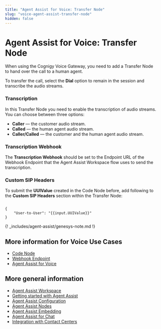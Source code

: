 ```yaml
---
title: "Agent Assist for Voice: Transfer Node"
slug: "voice-agent-assist-transfer-node"
hidden: false
---
```


# Agent Assist for Voice: Transfer Node

When using the Cognigy Voice Gateway, you need to add a Transfer Node to hand over the call to a human agent. 

To transfer the call, select the **Dial** option to remain in the session and transcribe the audio streams.

### Transcription

In this Transfer Node you need to enable the transcription of audio streams. You can choose between three options:

- **Caller** — the customer audio stream.
- **Called** — the human agent audio stream.
- **Caller/Called** — the customer and the human agent audio stream.

### Transcription Webhook

The **Transcription Webhook** should be set to the Endpoint URL of the Webhook Endpoint that the Agent Assist Workspace flow uses to send the transcription.

### Custom SIP Headers

To submit the **UUIValue** created in the Code Node before, add following to the **Custom SIP Headers** section within the Transfer Node:

<code>
{
    "User-to-User": "&lcub;&lcub;input.UUIValue&rcub;&rcub;"
}
</code>

{! _includes/agent-assist/genesys-note.md !}

## More information for Voice Use Cases

- [Code Node](code-node.md)
- [Webhook Endpoint](webhook-endpoint.md)
- [Agent Assist for Voice](../../agent-assist/voice-agent-assist/voice-overview.md)

## More general information

- [Agent Assist Workspace](../overview.md)
- [Getting started with Agent Assist](../getting-started.md)
- [Agent Assist Configuration](../configuration.md)
- [Agent Assist Nodes](../../ai/flow-nodes/agent-assist/overview.md)
- [Agent Assist Embedding](../embedding.md)
- [Agent Assist for Chat](../chat-agent-assist.md)
- [Integration with Contact Centers](../contact-center-integration.md)
